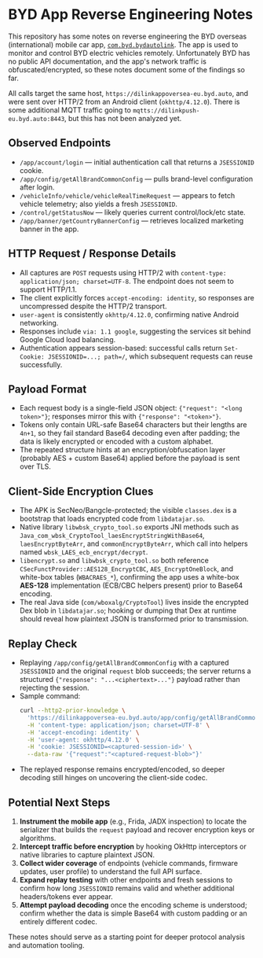 # BYD App Reverse Engineering Notes

This repository has some notes on reverse engineering the BYD overseas (international) mobile car app, [`com.byd.bydautolink`](https://play.google.com/store/apps/details?id=com.byd.bydautolink). The app is used to monitor and control BYD electric vehicles remotely. Unfortunately BYD has no public API documentation, and the app's network traffic is obfuscated/encrypted, so these notes document some of the findings so far.

All calls target the same host, `https://dilinkappoversea-eu.byd.auto`, and were sent over HTTP/2 from an Android client (`okhttp/4.12.0`). There is some additional MQTT traffic going to `mqtts://dilinkpush-eu.byd.auto:8443`, but this has not been analyzed yet.

## Observed Endpoints
- `/app/account/login` — initial authentication call that returns a `JSESSIONID` cookie.
- `/app/config/getAllBrandCommonConfig` — pulls brand-level configuration after login.
- `/vehicleInfo/vehicle/vehicleRealTimeRequest` — appears to fetch vehicle telemetry; also yields a fresh `JSESSIONID`.
- `/control/getStatusNow` — likely queries current control/lock/etc state.
- `/app/banner/getCountryBannerConfig` — retrieves localized marketing banner in the app.

## HTTP Request / Response Details
- All captures are `POST` requests using HTTP/2 with `content-type: application/json; charset=UTF-8`. The endpoint does not seem to support HTTP/1.1.
- The client explicitly forces `accept-encoding: identity`, so responses are uncompressed despite the HTTP/2 transport.
- `user-agent` is consistently `okhttp/4.12.0`, confirming native Android networking.
- Responses include `via: 1.1 google`, suggesting the services sit behind Google Cloud load balancing.
- Authentication appears session-based: successful calls return `Set-Cookie: JSESSIONID=...; path=/`, which subsequent requests can reuse successfully.

## Payload Format
- Each request body is a single-field JSON object: `{"request": "<long token>"}`; responses mirror this with `{"response": "<token>"}`.
- Tokens only contain URL-safe Base64 characters but their lengths are `4n+1`, so they fail standard Base64 decoding even after padding; the data is likely encrypted or encoded with a custom alphabet.
- The repeated structure hints at an encryption/obfuscation layer (probably AES + custom Base64) applied before the payload is sent over TLS.

## Client-Side Encryption Clues
- The APK is SecNeo/Bangcle-protected; the visible `classes.dex` is a bootstrap that loads encrypted code from `libdatajar.so`.
- Native library `libwbsk_crypto_tool.so` exports JNI methods such as `Java_com_wbsk_CryptoTool_laesEncryptStringWithBase64`, `laesEncryptByteArr`, and `commonEncryptByteArr`, which call into helpers named `wbsk_LAES_ecb_encrypt/decrypt`.
- `libencrypt.so` and `libwbsk_crypto_tool.so` both reference `CSecFunctProvider::AES128_EncryptCBC`, `AES_EncryptOneBlock`, and white-box tables (`WBACRAES_*`), confirming the app uses a white-box **AES-128** implementation (ECB/CBC helpers present) prior to Base64 encoding.
- The real Java side (`com/wboxalg/CryptoTool`) lives inside the encrypted Dex blob in `libdatajar.so`; hooking or dumping that Dex at runtime should reveal how plaintext JSON is transformed prior to transmission.

## Replay Check
- Replaying `/app/config/getAllBrandCommonConfig` with a captured `JSESSIONID` and the original `request` blob succeeds; the server returns a structured `{"response": "...<ciphertext>..."}` payload rather than rejecting the session.
- Sample command:
  ```bash
  curl --http2-prior-knowledge \
    'https://dilinkappoversea-eu.byd.auto/app/config/getAllBrandCommonConfig' \
    -H 'content-type: application/json; charset=UTF-8' \
    -H 'accept-encoding: identity' \
    -H 'user-agent: okhttp/4.12.0' \
    -H 'cookie: JSESSIONID=<captured-session-id>' \
    --data-raw '{"request":"<captured-request-blob>"}'
  ```
- The replayed response remains encrypted/encoded, so deeper decoding still hinges on uncovering the client-side codec.

## Potential Next Steps
1. **Instrument the mobile app** (e.g., Frida, JADX inspection) to locate the serializer that builds the `request` payload and recover encryption keys or algorithms.
2. **Intercept traffic before encryption** by hooking OkHttp interceptors or native libraries to capture plaintext JSON.
3. **Collect wider coverage** of endpoints (vehicle commands, firmware updates, user profile) to understand the full API surface.
4. **Expand replay testing** with other endpoints and fresh sessions to confirm how long `JSESSIONID` remains valid and whether additional headers/tokens ever appear.
5. **Attempt payload decoding** once the encoding scheme is understood; confirm whether the data is simple Base64 with custom padding or an entirely different codec.

These notes should serve as a starting point for deeper protocol analysis and automation tooling.
